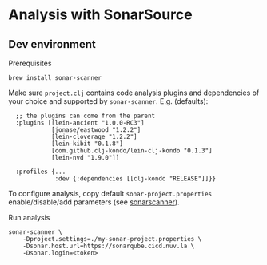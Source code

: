 # Analysis with SonarSource

## Dev environment

Prerequisites

```shell
brew install sonar-scanner
```

Make sure `project.clj` contains code analysis plugins and dependencies of your
choice and supported by `sonar-scanner`. E.g. (defaults):

```
  ;; the plugins can come from the parent
  :plugins [[lein-ancient "1.0.0-RC3"]
            [jonase/eastwood "1.2.2"]
            [lein-cloverage "1.2.2"]
            [lein-kibit "0.1.8"]
            [com.github.clj-kondo/lein-clj-kondo "0.1.3"]
            [lein-nvd "1.9.0"]]

  :profiles {...
             :dev {:dependencies [[clj-kondo "RELEASE"]]}}
```

To configure analysis, copy default `sonar-project.properties`
enable/disable/add parameters (see [sonarscanner](https://docs.sonarqube.org/latest/analysis/scan/sonarscanner/)).

Run analysis

```shell
sonar-scanner \
    -Dproject.settings=./my-sonar-project.properties \
    -Dsonar.host.url=https://sonarqube.cicd.nuv.la \
    -Dsonar.login=<token>
```
